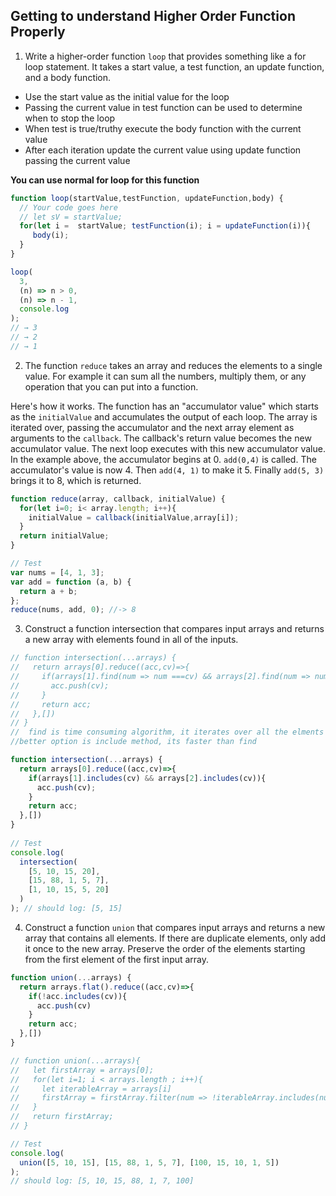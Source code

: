 ## Getting to understand Higher Order Function Properly

1. Write a higher-order function `loop` that provides something like a for loop statement. It takes a start value, a test function, an update function, and a body function.

- Use the start value as the initial value for the loop
- Passing the current value in test function can be used to determine when to stop the loop
- When test is true/truthy execute the body function with the current value
- After each iteration update the current value using update function passing the current value

**You can use normal for loop for this function**

```js
function loop(startValue,testFunction, updateFunction,body) {
  // Your code goes here  
  // let sV = startValue;
  for(let i =  startValue; testFunction(i); i = updateFunction(i)){
     body(i);
  }
}

loop(
  3,
  (n) => n > 0,
  (n) => n - 1,
  console.log
);
// → 3
// → 2
// → 1
```

2. The function `reduce` takes an array and reduces the elements to a single value. For example it can sum all the numbers, multiply them, or any operation that you can put into a function.

Here's how it works. The function has an "accumulator value" which starts as the `initialValue` and accumulates the output of each loop. The array is iterated over, passing the accumulator and the next array element as arguments to the `callback`. The callback's return value becomes the new accumulator value. The next loop executes with this new accumulator value. In the example above, the accumulator begins at 0. `add(0,4)` is called. The accumulator's value is now 4. Then `add(4, 1)` to make it 5. Finally `add(5, 3)` brings it to 8, which is returned.

```js
function reduce(array, callback, initialValue) {
  for(let i=0; i< array.length; i++){
    initialValue = callback(initialValue,array[i]);
  }
  return initialValue;
}

// Test
var nums = [4, 1, 3];
var add = function (a, b) {
  return a + b;
};
reduce(nums, add, 0); //-> 8
```

3. Construct a function intersection that compares input arrays and returns a new array with elements found in all of the inputs.

```js
// function intersection(...arrays) {
//   return arrays[0].reduce((acc,cv)=>{
//     if(arrays[1].find(num => num ===cv) && arrays[2].find(num => num ===cv)){
//       acc.push(cv);
//     }
//     return acc;
//   },[])
// }
//  find is time consuming algorithm, it iterates over all the elments 
//better option is include method, its faster than find

function intersection(...arrays) {
  return arrays[0].reduce((acc,cv)=>{
    if(arrays[1].includes(cv) && arrays[2].includes(cv)){
      acc.push(cv);
    }
    return acc;
  },[])
}
 
// Test
console.log(
  intersection(
    [5, 10, 15, 20],
    [15, 88, 1, 5, 7],
    [1, 10, 15, 5, 20]
  )
); // should log: [5, 15]
```

4. Construct a function `union` that compares input arrays and returns a new array that contains all elements. If there are duplicate elements, only add it once to the new array. Preserve the order of the elements starting from the first element of the first input array.

```js
function union(...arrays) {
  return arrays.flat().reduce((acc,cv)=>{
    if(!acc.includes(cv)){
      acc.push(cv)
    }
    return acc;
  },[])
}

// function union(...arrays){
//   let firstArray = arrays[0];
//   for(let i=1; i < arrays.length ; i++){
//     let iterableArray = arrays[i]
//     firstArray = firstArray.filter(num => !iterableArray.includes(num)).concat(iterableArray);
//   }
//   return firstArray;
// }

// Test
console.log(
  union([5, 10, 15], [15, 88, 1, 5, 7], [100, 15, 10, 1, 5])
);
// should log: [5, 10, 15, 88, 1, 7, 100]
```
 